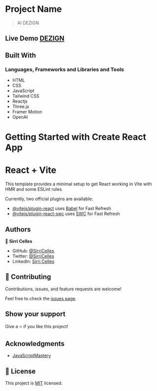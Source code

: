 # Project Name
> AI DEZIGN

## Live Demo [DEZIGN](https://ai-dezigns.netlify.app)

## Built With

### Languages, Frameworks and Libraries and Tools
- HTML
- CSS
- JavaScript
- Tailwind CSS
- Reactjs
- Three.js
- Framer Motion
- OpenAI

# Getting Started with Create React App
# React + Vite

This template provides a minimal setup to get React working in Vite with HMR and some ESLint rules.

Currently, two official plugins are available:

- [@vitejs/plugin-react](https://github.com/vitejs/vite-plugin-react/blob/main/packages/plugin-react/README.md) uses [Babel](https://babeljs.io/) for Fast Refresh
- [@vitejs/plugin-react-swc](https://github.com/vitejs/vite-plugin-react-swc) uses [SWC](https://swc.rs/) for Fast Refresh


## Authors

👤 **Sirri Celles**

- GitHub: [@SirriCelles](https://github.com/SirriCelles)
- Twitter: [@SirriCelles](https://twitter.com/SirriCelles?t=fZl0blItFUQDC5vozH47nA&s=09)
- LinkedIn: [Sirri Celles](https://www.linkedin.com/in/sirricelles)
## 🤝 Contributing

Contributions, issues, and feature requests are welcome!

Feel free to check the [issues page](https://github.com/SirriCelles/crown-clothing/issues).

## Show your support

Give a ⭐️ if you like this project!

## Acknowledgments

- [JavaScriptMastery](https://www.jsmastery.pro/)

## 📝 License

This project is [MIT](https://github.com/git/git-scm.com/blob/main/MIT-LICENSE.txt) licensed.